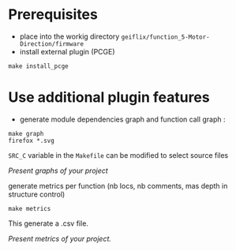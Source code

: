 # Prerequisites

* place into the workig directory `geiflix/function_5-Motor-Direction/firmware`
* install external plugin (PCGE)
``` shell
make install_pcge
```

# Use additional plugin features
* generate module dependencies graph and function call graph :
``` shell
make graph
firefox *.svg
```
`SRC_C` variable in the `Makefile` can be modified to select source files

<em>Present graphs of your project</em>

generate metrics per function (nb locs, nb comments, mas depth in structure control)
``` shell
make metrics
```
This generate a .csv file.

<em>Present metrics of your project.</em>



